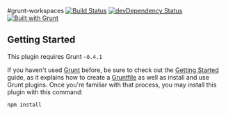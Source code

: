#grunt-workspaces 
[![Build Status](https://travis-ci.org/fassetar/grunt-workspaces.svg)](https://travis-ci.org/fassetar/grunt-workspaces)
[![devDependency Status](https://david-dm.org/fassetar/grunt-workspaces/dev-status.svg)](https://david-dm.org/fassetar/grunt-workspaces#info=devDependencies)
[![Built with Grunt](https://cdn.gruntjs.com/builtwith.png)](http://gruntjs.com/)

## Getting Started
This plugin requires Grunt `~0.4.1`

If you haven't used [Grunt](http://gruntjs.com/) before, be sure to check out the [Getting Started](http://gruntjs.com/getting-started) guide, as it explains how to create a [Gruntfile](http://gruntjs.com/sample-gruntfile) as well as install and use Grunt plugins. Once you're familiar with that process, you may install this plugin with this command:

```shell
npm install 
```

